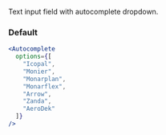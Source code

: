 Text input field with autocomplete dropdown.

### Default

```jsx
<Autocomplete
  options={[
    "Icopal",
    "Monier",
    "Monarplan",
    "Monarflex",
    "Arrow",
    "Zanda",
    "AeroDek"
  ]}
/>
```
